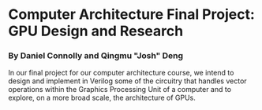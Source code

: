 # Computer Architecture Final Project: GPU Design and Research
### By Daniel Connolly and Qingmu "Josh" Deng

In our final project for our computer architecture course, we intend to design and implement in Verilog some of the circuitry that handles vector operations within the Graphics Processing Unit of a computer and to explore, on a more broad scale, the architecture of GPUs.
